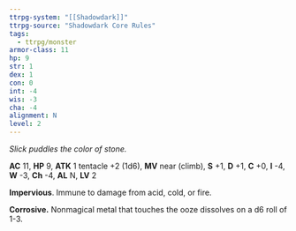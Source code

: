```yaml
---
ttrpg-system: "[[Shadowdark]]"
ttrpg-source: "Shadowdark Core Rules"
tags:
  - ttrpg/monster
armor-class: 11
hp: 9
str: 1
dex: 1
con: 0
int: -4
wis: -3
cha: -4
alignment: N
level: 2
---
```


_Slick puddles the color of stone._

**AC** 11, **HP** 9, **ATK** 1 tentacle +2 (1d6), **MV** near (climb), **S** +1, **D** +1, **C** +0, **I** -4, **W** -3, **Ch** -4, **AL** N, **LV** 2

**Impervious**. Immune to damage from acid, cold, or fire. 

**Corrosive.** Nonmagical metal that touches the ooze dissolves on a d6 roll of 1-3.

